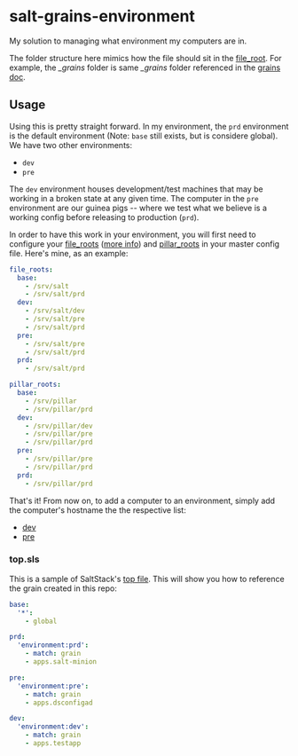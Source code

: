 # salt-grains-environment

My solution to managing what environment my computers are in.

The folder structure here mimics how the file should sit in the [file_root](http://docs.saltstack.com/ref/file_server/file_roots.html).  For example, the *_grains* folder is same *_grains* folder referenced in the [grains doc](http://docs.saltstack.com/topics/targeting/grains.html?highlight=_grains#writing-grains).

## Usage

Using this is pretty straight forward.  In my environment, the `prd` environment is the default environment (Note: `base` still exists, but is considere global).  We have two other environments:

* `dev`
* `pre`
 
The `dev` environment houses development/test machines that may be working in a broken state at any given time.  The computer in the `pre` environment are our guinea pigs -- where we test what we believe is a working config before releasing to production (`prd`).

In order to have this work in your environment, you will first need to configure your [file_roots](http://docs.saltstack.com/ref/configuration/master.html#file-roots) ([more info](http://docs.saltstack.com/ref/file_server/file_roots.html#environments)) and [pillar_roots](http://docs.saltstack.com/ref/configuration/master.html#pillar-roots) in your master config file.  Here's mine, as an example:
```yaml
file_roots:
  base:
    - /srv/salt
    - /srv/salt/prd
  dev:
    - /srv/salt/dev
    - /srv/salt/pre
    - /srv/salt/prd
  pre:
    - /srv/salt/pre
    - /srv/salt/prd
  prd:
    - /srv/salt/prd

pillar_roots:
  base:
    - /srv/pillar
    - /srv/pillar/prd
  dev:
    - /srv/pillar/dev
    - /srv/pillar/pre
    - /srv/pillar/prd
  pre:
    - /srv/pillar/pre
    - /srv/pillar/prd
  prd:
    - /srv/pillar/prd
```

That's it!  From now on, to add a computer to an environment, simply add the computer's hostname the the respective list:
* [dev](https://github.com/VertigoRay/salt-grains-environment/blob/master/_grains/environment.py#L25-L29)
* [pre](https://github.com/VertigoRay/salt-grains-environment/blob/master/_grains/environment.py#L34-L36)

### top.sls

This is a sample of SaltStack's [top file](http://docs.saltstack.com/ref/states/top.html).  This will show you how to reference the grain created in this repo:

```yaml
base:
  '*':
    - global

prd:
  'environment:prd':
    - match: grain
    - apps.salt-minion

pre:
  'environment:pre':
    - match: grain
    - apps.dsconfigad

dev:
  'environment:dev':
    - match: grain
    - apps.testapp
```
